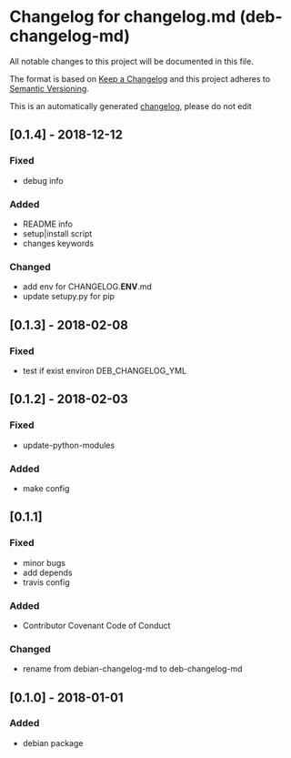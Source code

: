 # Changelog for changelog.md (deb-changelog-md)
All notable changes to this project will be documented in this file.

The format is based on [Keep a Changelog](http://keepachangelog.com/en/1.0.0/)
and this project adheres to [Semantic Versioning](http://semver.org/spec/v2.0.0.html).

This is an automatically generated [changelog](debian/changelog), please do not edit

## [0.1.4] - 2018-12-12
### Fixed
- debug info

### Added
- README info
- setup|install script
- changes keywords

### Changed
- add env for CHANGELOG.__ENV__.md
- update setupy.py for pip


## [0.1.3] - 2018-02-08
### Fixed
- test if exist environ DEB_CHANGELOG_YML


## [0.1.2] - 2018-02-03
### Fixed
- update-python-modules

### Added
- make config


## [0.1.1]
### Fixed
- minor bugs
- add depends
- travis config

### Added
- Contributor Covenant Code of Conduct

### Changed
- rename from debian-changelog-md to deb-changelog-md


## [0.1.0] - 2018-01-01
### Added
- debian package


